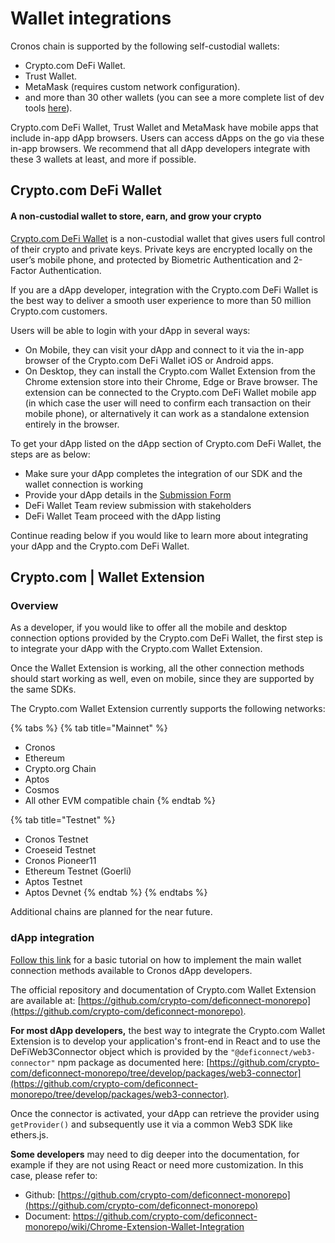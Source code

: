 # Wallet integrations

Cronos chain is supported by the following self-custodial wallets:

* Crypto.com DeFi Wallet.
* Trust Wallet.
* MetaMask (requires custom network configuration).
* and more than 30 other wallets (you can see a more complete list of dev tools [here](https://crofam.me/devtools)).

Crypto.com DeFi Wallet, Trust Wallet and MetaMask have mobile apps that include in-app dApp browsers. Users can access dApps on the go via these in-app browsers. We recommend that all dApp developers integrate with these 3 wallets at least, and more if possible.

## Crypto.com DeFi Wallet

#### &#x20;A non-custodial wallet to store, earn, and grow your crypto

[Crypto.com DeFi Wallet](https://crypto.com/defi-wallet) is a non-custodial wallet that gives users full control of their crypto and private keys. Private keys are encrypted locally on the user’s mobile phone, and protected by Biometric Authentication and 2-Factor Authentication.&#x20;

If you are a dApp developer, integration with the Crypto.com DeFi Wallet is the best way to deliver a smooth user experience to more than 50 million Crypto.com customers.

Users will be able to login with your dApp in several ways:

* On Mobile, they can visit your dApp and connect to it via the in-app browser of the Crypto.com DeFi Wallet iOS or Android apps.
* On Desktop, they can install the Crypto.com Wallet Extension from the Chrome extension store into their Chrome, Edge or Brave browser. The extension can be connected to the Crypto.com DeFi Wallet mobile app (in which case the user will need to confirm each transaction on their mobile phone), or alternatively it can work as a standalone extension entirely in the browser.

To get your dApp listed on the dApp section of Crypto.com DeFi Wallet, the steps are as below:&#x20;

* Make sure your dApp completes the integration of our SDK and the wallet connection is working
* Provide your dApp details in the [Submission Form](https://crypto-com.typeform.com/to/bRvudlYV)
* DeFi Wallet Team review submission with stakeholders
* DeFi Wallet Team proceed with the dApp listing

Continue reading below if you would like to learn more about integrating your dApp and the Crypto.com DeFi Wallet.

## Crypto.com | Wallet Extension

### Overview

As a developer, if you would like to offer all the mobile and desktop connection options provided by the Crypto.com DeFi Wallet, the first step is to integrate your dApp with the Crypto.com Wallet  Extension.

Once the Wallet Extension is working, all the other connection methods should start working as well, even on mobile, since they are supported by the same SDKs.

The Crypto.com Wallet Extension currently supports the following networks:

{% tabs %}
{% tab title="Mainnet" %}
* Cronos&#x20;
* Ethereum&#x20;
* Crypto.org Chain
* Aptos&#x20;
* Cosmos
* All other EVM compatible chain
{% endtab %}

{% tab title="Testnet" %}
* Cronos Testnet
* Croeseid Testnet
* Cronos Pioneer11
* Ethereum Testnet (Goerli)
* Aptos Testnet
* Aptos Devnet
{% endtab %}
{% endtabs %}

Additional chains are planned for the near future.

### dApp integration

[Follow this link](https://medium.com/cronos-chain/cronos-developer-series-connect-your-dapp-with-defi-wallet-metamask-and-trust-wallet-77419fe696a5) for a basic tutorial on how to implement the main wallet connection methods available to Cronos dApp developers.

The official repository and documentation of Crypto.com Wallet Extension are available at: [https://github.com/crypto-com/deficonnect-monorepo](https://github.com/crypto-com/deficonnect-monorepo).

**For most dApp developers,** the best way to integrate the Crypto.com Wallet Extension is to develop your application's front-end in React and to use the DeFiWeb3Connector object which is provided by the `"@deficonnect/web3-connector"` npm package as documented here: [https://github.com/crypto-com/deficonnect-monorepo/tree/develop/packages/web3-connector](https://github.com/crypto-com/deficonnect-monorepo/tree/develop/packages/web3-connector).

Once the connector is activated, your dApp can retrieve the provider using `getProvider()` and subsequently use it via a common Web3 SDK like ethers.js.

**Some developers** may need to dig deeper into the documentation, for example if they are not using React or need more customization. In this case, please refer to:

* Github: [https://github.com/crypto-com/deficonnect-monorepo](https://github.com/crypto-com/deficonnect-monorepo)
* Document: [https://github.com/crypto-com/deficonnect-monorepo/wiki/Chrome-Extension-Wallet-Integration ](https://github.com/crypto-com/deficonnect-monorepo/wiki/Chrome-Extension-Wallet-Integration)

